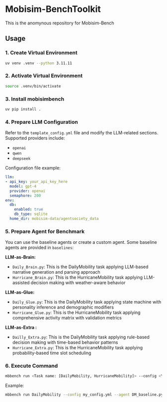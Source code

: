 # Mobisim-BenchToolkit

This is the anomynous repository for Mobisim-Bench

## Usage

### 1. Create Virtual Environment
```bash
uv venv .venv --python 3.11.11
```

### 2. Activate Virtual Environment
```bash
source .venv/bin/activate
```

### 3. Install mobisimbench
```bash
uv pip install .
```

### 4. Prepare LLM Configuration
Refer to the `template_config.yml` file and modify the LLM-related sections. Supported providers include:
- `openai`
- `qwen` 
- `deepseek`

Configuration file example:
```yaml
llm:
- api_key: your_api_key_here
  model: gpt-4
  provider: openai
  semaphore: 200
env:
  db:
    enabled: true
    db_type: sqlite
  home_dir: mobisim-data/agentsociety_data
```

### 5. Prepare Agent for Benchmark
You can use the baseline agents or create a custom agent.
Some baseline agents are provided in `baselines`:

**LLM-as-Brain:**
- `Daily_Brain.py`: This is the DailyMobility task applying LLM-based narrative generation and parsing approach
- `Hurricane_Brain.py`: This is the HurricaneMobility task applying LLM-assisted decision making with weather-aware behavior

**LLM-as-Glue:**
- `Daily_Glue.py`: This is the DailyMobility task applying state machine with personality inference and demographic modifiers
- `Hurricane_Glue.py`: This is the HurricaneMobility task applying comprehensive activity matrix with validation metrics

**LLM-as-Extra :**
- `Dailly_Extra.py`: This is the DailyMobility task applying rule-based decision making with time-based behavior patterns
- `Hurricane_Extra.py`: This is the HurricaneMobility task applying probability-based time slot scheduling


### 6. Execute Command
```bash
mbbench run <Task name: [DailyMobility, HurricaneMobility]> --config <YOUR_CONFIG.yml> --agent <YOUR_AGENT.py>
```

Example:
```bash
mbbench run DailyMobility --config my_config.yml --agent DM_baseline.py
```

